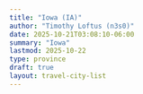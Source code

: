 ```yaml
---
title: "Iowa (IA)"
author: "Timothy Loftus (n3s0)"
date: 2025-10-21T03:08:10-06:00
summary: "Iowa"
lastmod: 2025-10-22
type: province
draft: true
layout: travel-city-list
---
```

